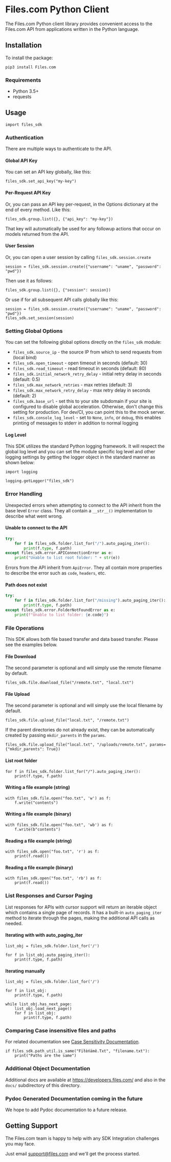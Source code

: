 # Files.com Python Client

The Files.com Python client library provides convenient access to the Files.com API from applications written in the Python language.


## Installation

To install the package:

    pip3 install Files.com


### Requirements

* Python 3.5+
* requests


## Usage

    import files_sdk


### Authentication

There are multiple ways to authenticate to the API.


#### Global API Key

You can set an API key globally, like this:

    files_sdk.set_api_key("my-key")


#### Per-Request API Key

Or, you can pass an API key per-request, in the Options dictionary at the end
of every method.  Like this:

    files_sdk.group.list({}, {"api_key": "my-key"})

That key will automatically be used for any followup actions that occur
on models returned from the API.


#### User Session

Or, you can open a user session by calling `files_sdk.session.create`

    session = files_sdk.session.create({"username": "uname", "password": "pwd"})

Then use it as follows:

    files_sdk.group.list({}, {"session": session})

Or use if for all subsequent API calls globally like this:

    session = files_sdk.session.create({"username": "uname", "password": "pwd"})
    files_sdk.set_session(session)


### Setting Global Options

You can set the following global options directly on the `files_sdk` module:

 * `files_sdk.source_ip` - the source IP from which to send requests from (local bind)
 * `files_sdk.open_timeout` - open timeout in seconds (default: 30)
 * `files_sdk.read_timeout` - read timeout in seconds (default: 80)
 * `files_sdk.initial_network_retry_delay` - initial retry delay in seconds (default: 0.5)
 * `files_sdk.max_network_retries` - max retries (default: 3)
 * `files_sdk.max_network_retry_delay` - max retry delay in seconds (default: 2)
 * `files_sdk.base_url` - set this to your site subdomain if your site is configured to disable global acceleration.
    Otherwise, don't change this setting for production.
    For dev/CI, you can point this to the mock server.
 * `files_sdk.console_log_level` - set to `None`, `info`, or `debug`, this enables printing
   of messages to stderr in addition to normal logging


#### Log Level

This SDK utilizes the standard Python logging framework. It will respect the global log level
and you can set the module specific log level and other logging settings by getting the logger
object in the standard manner as shown below:

    import logging

    logging.getLogger("files_sdk")


### Error Handling

Unexpected errors when attempting to connect to the API inherit from the base level `Error` class. They all contain a `__str__()`
implementation to describe what went wrong.


#### Unable to connect to the API

```python
try:
    for f in files_sdk.folder.list_for("/").auto_paging_iter():
        print(f.type, f.path)
except files_sdk.error.APIConnectionError as e:
    print("Unable to list root folder: " + str(e))
```

Errors from the API inherit from `ApiError`. They all contain more properties to describe the error such as `code`, `headers`, etc.


#### Path does not exist

```python
try:
    for f in files_sdk.folder.list_for("/missing").auto_paging_iter():
        print(f.type, f.path)
except files_sdk.error.FolderNotFoundError as e:
    print(f"Unable to list folder: {e.code}")
```


### File Operations

This SDK allows both file based transfer and data based transfer. Please see the examples below.


#### File Download

The second parameter is optional and will simply use the remote filename by default.

    files_sdk.file.download_file("/remote.txt", "local.txt")


#### File Upload

The second parameter is optional and will simply use the local filename by default.

    files_sdk.file.upload_file("local.txt", "/remote.txt")

If the parent directories do not already exist, they can be automatically created by passing
`mkdir_parents` in the `params`.

    files_sdk.file.upload_file("local.txt", "/uploads/remote.txt", params={"mkdir_parents": True})


#### List root folder

    for f in files_sdk.folder.list_for("/").auto_paging_iter():
        print(f.type, f.path)


#### Writing a file example (string)

    with files_sdk.file.open("foo.txt", 'w') as f:
        f.write("contents")


#### Writing a file example (binary)

    with files_sdk.file.open("foo.txt", 'wb') as f:
        f.write(b"contents")


#### Reading a file example (string)

    with files_sdk.open("foo.txt", 'r') as f:
        print(f.read())


#### Reading a file example (binary)

    with files_sdk.open("foo.txt", 'rb') as f:
        print(f.read())


### List Responses and Cursor Paging

List responses for APIs with cursor support will return an iterable object
which contains a single page of records. It has a built-in `auto_paging_iter`
method to iterate through the pages, making the additional API calls
as needed.


#### Iterating with with auto_paging_iter

    list_obj = files_sdk.folder.list_for('/')

    for f in list_obj.auto_paging_iter():
        print(f.type, f.path)


#### Iterating manually

    list_obj = files_sdk.folder.list_for('/')

    for f in list_obj:
        print(f.type, f.path)

    while list_obj.has_next_page:
        list_obj.load_next_page()
        for f in list_obj:
            print(f.type, f.path)


### Comparing Case insensitive files and paths

For related documentation see [Case Sensitivity Documentation](https://www.files.com/docs/files-and-folders/file-system-semantics/case-sensitivity).

    if files_sdk.path_util.is_same("Fïłèńämê.Txt", "filename.txt"):
        print("Paths are the same")


### Additional Object Documentation

Additional docs are available at https://developers.files.com/ and also
in the `docs/` subdirectory of this directory.


### Pydoc Generated Documentation coming in the future

We hope to add Pydoc documentation to a future release.


## Getting Support

The Files.com team is happy to help with any SDK Integration challenges you
may face.

Just email support@files.com and we'll get the process started.
